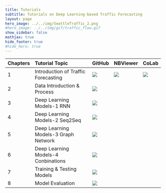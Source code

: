 ```yaml
---
title: Tutorials
subtitle: Tutorials on Deep Learning-based Traffic Forecasting
layout: page
hero_image: ../../img/SeattleTraffic_2.png
#hero_image: ../../img/gif/traffic_flow.gif
show_sidebar: false
mathjax: true
hide_footer: true
#hide_hero: true
---
```



|Chapters|Tutorial Topic|GitHub|NBViewer|CoLab|
| --- |:---|:---|:---|:---|
|1|Introduction of Traffic Forecasting|[![](https://img.shields.io/badge/TRAFFIX-Tutorial_1-green?logo=GitHub&style=for-the-badge)](https://github.com/zhiyongc/TRAFFIX/blob/master/1_Introduction%20to%20Traffic%20Forecasting.ipynb)|[![](https://img.shields.io/badge/TRAFFIX-Tutorial_1-green?logo=Jupyter&style=for-the-badge)](https://nbviewer.jupyter.org/github/zhiyongc/TRAFFIX/blob/master/1_Introduction%20to%20Traffic%20Forecasting.ipynb)|[![](https://img.shields.io/badge/TRAFFIX-Tutorial_1-green?logo=Google&style=for-the-badge)](https://colab.research.google.com/github/zhiyongc/TRAFFIX/blob/master/Run_Demo_Train_LSTM.ipynb)|
|2|Data Introduction & Process |![](https://img.shields.io/badge/TRAFFIX-Tutorial%202_Coming_Soon-blue)|||
|3|Deep Learning Models-1 RNN|![](https://img.shields.io/badge/TRAFFIX-Tutorial%203_Coming_Soon-blue)|||
|4|Deep Learning Models-2 Seq2Seq|![](https://img.shields.io/badge/TRAFFIX-Tutorial%204_Coming_Soon-blue)|||
|5|Deep Learning Models-3 Graph Network|![](https://img.shields.io/badge/TRAFFIX-Tutorial%205_Coming_Soon-blue)|||
|6|Deep Learning Models-4 Conbinations|![](https://img.shields.io/badge/TRAFFIX-Tutorial%206_Coming_Soon-blue)|||
|7|Training & Testing Models|![](https://img.shields.io/badge/TRAFFIX-Tutorial%207_Coming_Soon-blue)|||
|8|Model Evaluation|![](https://img.shields.io/badge/TRAFFIX-Tutorial%208_Coming_Soon-blue)|||


<!---
This is another sample page showing how a page can look without a sidebar. 

To hide the sidebar, set the show_sidebar to false in the page's frontmatter


```yml
title: Page without sidebar
subtitle: Demo page without the sidebar
layout: page
show_sidebar: false
```

<kbd>CTRL</kbd>+<kbd>Z</kbd>

[button url="http://www.google.com"]

[![Gem Version](https://badge.fury.io/rb/bulma-clean-theme.svg)](https://badge.fury.io/rb/bulma-clean-theme)


$$
\begin{equation*}
\mathbf{V}_1 \times \mathbf{V}_2 =  \begin{vmatrix}
\mathbf{i} & \mathbf{j} & \mathbf{k} \\
\frac{\partial X}{\partial u} &  \frac{\partial Y}{\partial u} & 0 \\
\frac{\partial X}{\partial v} &  \frac{\partial Y}{\partial v} & 0
\end{vmatrix}
\end{equation*}
$$

## Quarterly Results {.tabset .tabset-fade .tabset-pills}
### By Product

(tab content)

### By Region

(tab content)

--->